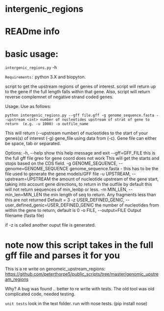 # intergenic_regions

READme info 
==============================================

basic usage:
============

``intergenic_regions.py`` -h 

``Requirements:``
python 3.X and biopyton.  


script to get the upstream regions of genes of interest. script will return up to the gene if the full length falls within that gene. 
Also, script will return reverse complemnet of negative strand coded genes.

Usage: Use as follows:

``python intergenic_regions.py --gff file.gff -g genome_sequence.fasta --upstream <int> number of nucleotides upstream of strat of gene to return 
(e.g. -u 1000) -o outfile_name``

This will return (--upstream number) of nucleotides to the start of your genes(s) of interest (-g) gene_file using data from (-c). Gene file can either be space, tab or  separated.


Options:
  -h, --help            show this help message and exit
  --gff=GFF_FILE        this is the full gff file  greo for gene coord does
                        not work This will get the starts and stops based on
                        the CDS field.
  -g GENOME_SEQUENCE, --genome=GENOME_SEQUENCE
                        genome_sequence.fasta - this has to be the file used
                        to generate the gene models/GFF file
  -u UPSTREAM, --upstream=UPSTREAM
                        the amount of nucleotide upstream of the gene start,
                        taking into account gene directions, to return in the
                        outfile by default this will not return sequences of
                        min_lenbp or less.
  -m MIN_LEN, --min_len=MIN_LEN
                        the min length of seq to return. Any fragments less
                        than this are not returned Default = 3
  -z USER_DEFINED_GENIC, --user_defined_genic=USER_DEFINED_GENIC
                        the number of nucleotides from within the gene to
                        return, default is 0
  -o FILE, --output=FILE
                        Output filename (fasta file)

						
if -z is called another ouput file is generated. 

# note now this script takes in the full gff file and parses it for you

This is a re write on genomeic_upstream_regions: https://github.com/peterthorpe5/public_scripts/tree/master/genomic_upstream_regions 

Why? A bug was found .. better to re write with tests. The old tool was old complicated code, needed testing.  

``unit tests``
look in the test folder.
run with nose tests. (pip install nose)





